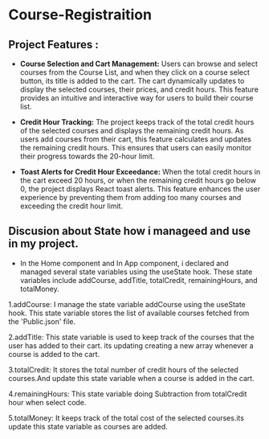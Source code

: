 
# Course-Registraition

## Project Features :

- **Course Selection and Cart Management:** Users can browse and select courses from the Course List, and when they click on a course select button, its title is added to the cart. The cart dynamically updates to display the selected courses, their prices, and credit hours. This feature provides an intuitive and interactive way for users to build their course list.

- **Credit Hour Tracking:** The project keeps track of the total credit hours of the selected courses and displays the remaining credit hours. As users add  courses from their cart, this feature calculates and updates the remaining credit hours. This ensures that users can easily monitor their progress towards the 20-hour limit.

- **Toast Alerts for Credit Hour Exceedance:** When the total credit hours in the cart exceed 20 hours, or when the remaining credit hours go below 0, the project displays React toast alerts.  This feature enhances the user experience by preventing them from adding too many courses and exceeding the credit hour limit.


<!--  -->




## Discusion about State how i manageed and use in my project.

- In the Home component and In App component, i declared and managed several state variables using the useState hook. These state variables include addCourse, addTitle, totalCredit, remainingHours, and totalMoney.

1.addCourse: I manage the state variable addCourse using the useState hook. This state variable stores the list of available courses fetched from the 'Public.json' file.

2.addTitle: This state variable is used to keep track of the courses that the user has added to their cart. its updating creating a new array whenever a course is added to the cart.

3.totalCredit: It stores the total number of credit hours of the selected courses.And update this state variable when a course is added in the cart.

4.remainingHours: This state variable doing Subtraction from totalCredit hour when select code.

5.totalMoney: It keeps track of the total cost of the selected courses.its update this state variable as courses are added.
